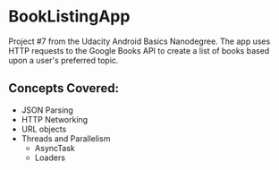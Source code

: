 # BookListingApp
Project #7 from the Udacity Android Basics Nanodegree. The app uses HTTP requests to the Google Books API to 
create a list of books based upon a user's preferred topic.

## Concepts Covered: 
* JSON Parsing 
* HTTP Networking
* URL objects
* Threads and Parallelism
  + AsyncTask
  + Loaders


